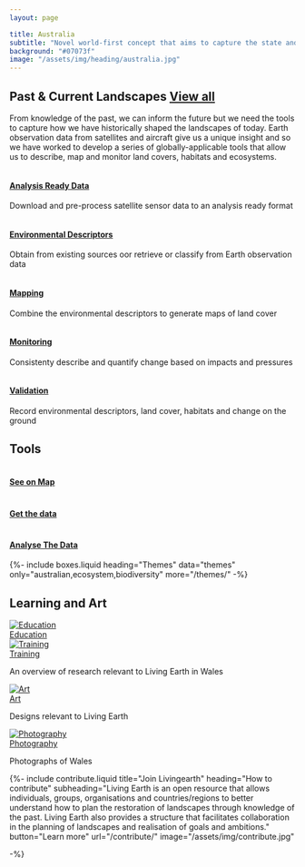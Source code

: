 ```yaml
---
layout: page

title: Australia
subtitle: "Novel world-first concept that aims to capture the state and dynamics of Australia’s landscape"
background: "#07073f"
image: "/assets/img/heading/australia.jpg"
---
```


<!-- Past & Current landscapes-start -->
<div class="container mt-100 mb-100 pastcurrent-landscapes-main">
    <h2 class="common-title">Past &amp; Current Landscapes <a href="/past-present-landscapes/">View all</a></h2>
    <p>From knowledge of the past, we can inform the future but we need the tools to capture how we have historically shaped the landscapes of today. Earth observation data from satellites and aircraft give us a unique insight and so we have worked to develop a series of globally-applicable tools that allow us to describe, map and monitor land covers, habitats and ecosystems.</p>
    <div class="row effect">
        <div class="col-12">
            <div id="owl-past-current" class="owl-carousel owl-theme owl-img-responsive">
                <div class="item">
                    <a href="https://www.dea.ga.gov.au/products/dea-surface-reflectance" target="_blank"><img src="/assets/img/past-present/analysis-ready-data.jpg" alt=""/></a>
                    <div class="pastcurrent-dsc">
                        <h4><a href="https://www.dea.ga.gov.au/products/dea-surface-reflectance" target="_blank">Analysis Ready Data</a></h4>
                        <p>Download and pre-process satellite sensor data to an analysis ready format</p>
                    </div>
                </div>
                <div class="item">
                    <a href="./data/environmental-descriptors/"><img src="/assets/img/past-present/environmental-descriptors.jpg" alt=""/></a>
                    <div class="pastcurrent-dsc">
                        <h4><a href="./data/environmental-descriptors/">Environmental Descriptors</a></h4>
                        <p>Obtain from existing sources oor retrieve or classify from Earth observation data</p>
                    </div>
                </div>
                <div class="item">
                    <a href="https://livingearth-lccs.readthedocs.io/en/latest/index.html" target="_blank"><img src="/assets/img/past-present/mapping.jpg" alt=""/></a>
                    <div class="pastcurrent-dsc">
                        <h4><a href="https://livingearth-lccs.readthedocs.io/en/latest/index.html" target="_blank">Mapping</a></h4>
                        <p>Combine the environmental descriptors to generate maps of land cover</p>
                    </div>
                </div>
                <div class="item">
                    <a href="https://github.com/livingearth-system/Globalchangeframework" target="_blank"><img src="/assets/img/past-present/monitoring.jpg" alt=""/></a>
                    <div class="pastcurrent-dsc">
                        <h4><a href="https://github.com/livingearth-system/Globalchangeframework" target="_blank">Monitoring</a></h4>
                        <p>Consistenty describe and quantify change based on impacts and pressures</p>
                    </div>
                </div>
                <div class="item">
                    <a href="https://earthtrack.aber.ac.uk/lccs/world.html" target="_blank"><img src="/assets/img/past-present/validation-calibration.jpg" alt=""/></a>
                    <div class="pastcurrent-dsc">
                        <h4><a href="https://earthtrack.aber.ac.uk/lccs/world.html" target="_blank">Validation</a></h4>
                        <p>Record environmental descriptors, land cover, habitats and change on the ground</p>
                    </div>
                </div>
            </div>
        </div>
    </div>
</div>
<!-- Past & Current landscapes-end -->

<!-- TOOLS landscapes-start -->
<div class="container mt-100 mb-100 tools-main">
    <h2 class="common-title">Tools</h2>
    <div class="row">
        <div class="col-12 col-sm-6 col-md-4">
            <a href="https://maps.dea.ga.gov.au/story/DEALandCover" target="_blank"><img src="/assets/img/tools1.jpg" alt=""></a>
            <div class="pastcurrent-dsc">
                <h4><a href="https://maps.dea.ga.gov.au/story/DEALandCover" target="_blank">See on Map</a></h4>
            </div>
        </div>
        <div class="col-12 col-sm-6 col-md-4">
            <a href="https://cmi.ga.gov.au/data-products/dea/607/dea-land-cover-landsat#access" target="_blank"><img src="/assets/img/tools2.jpg" alt=""></a>
            <div class="pastcurrent-dsc">
                <h4><a href="https://cmi.ga.gov.au/data-products/dea/607/dea-land-cover-landsat#access" target="_blank">Get the data</a></h4>
            </div>
        </div>
        <div class="col-12 col-sm-6 col-md-4">
            <a href="https://docs.dea.ga.gov.au/notebooks/DEA_datasets/DEA_Land_Cover.html" target="_blank"><img src="/assets/img/tools3.jpg" alt=""></a>
            <div class="pastcurrent-dsc">
                <h4><a href="https://docs.dea.ga.gov.au/notebooks/DEA_datasets/DEA_Land_Cover.html" target="_blank">Analyse The Data</a></h4>
            </div>
        </div>
    </div>
</div>
<!-- TOOLS landscapes-end -->

{%-
        include boxes.liquid
        heading="Themes"
        data="themes"
        only="australian,ecosystem,biodiversity"
        more="/themes/"
-%}

<div class="container mt-100 mb-100 future-landscapes-main">
    <h2 class="common-title">Learning and Art</h2>
    <div class="row">
        <div class="col-12 col-sm-6 col-md-4">
            <a href="#"><img src="/assets/img/edu1.png" alt="Education"></a>
            <div class="future-dsc">
                <div class="future-dsc-title"><a href="#">Education</a></div>
            </div>
        </div>
        <div class="col-12 col-sm-6 col-md-4">
            <a href="#"><img src="/assets/img/edu2.png" alt="Training"></a>
            <div class="future-dsc">
                <div class="future-dsc-title"><a href="#">Training</a></div>
                <p>An overview of research relevant to Living Earth in Wales</p>
            </div>
        </div>
        <div class="col-12 col-sm-6 col-md-4">
            <a href="#"><img src="/assets/img/edu3.png" alt="Art"></a>
            <div class="future-dsc">
                <div class="future-dsc-title"><a href="#">Art</a></div>
                <p>Designs relevant to Living Earth</p>
            </div>
        </div>
        <div class="col-12 col-sm-6 col-md-4">
            <a href="#"><img src="/assets/img/edu1.png" alt="Photography"></a>
            <div class="future-dsc">
                <div class="future-dsc-title"><a href="#">Photography</a></div>
                <p>Photographs of Wales</p>
            </div>
        </div>
    </div>
</div>

{%-
        include contribute.liquid
        title="Join Livingearth"
        heading="How to contribute"
        subheading="Living Earth is an open resource that allows individuals, groups, organisations and countries/regions to better understand how to plan the restoration of landscapes through knowledge of the past. Living Earth also provides a structure that facilitates collaboration in the planning of landscapes and realisation of goals and ambitions."
        button="Learn more" url="/contribute/"
        image="/assets/img/contribute.jpg"

-%}